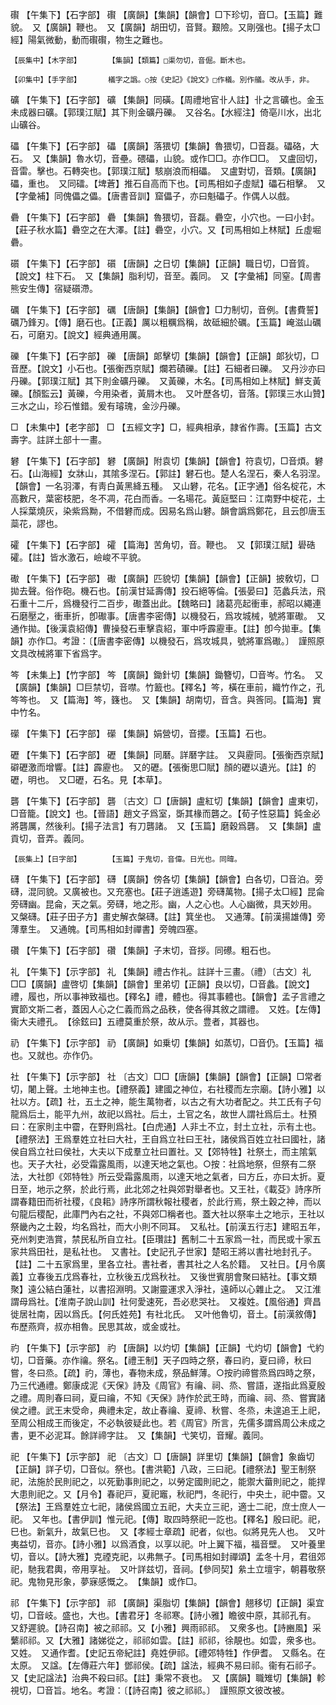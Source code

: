 <!-- { "loadSidebar": true } -->
礥	【午集下】【石字部】	礥	【廣韻】【集韻】【韻會】□下珍切，音□。【玉篇】難貌。　又【廣韻】鞭也。　又【廣韻】胡田切，音賢。艱險。又剛强也。【揚子太□經】陽氣微動，動而礥礥，物生之難也。

	【辰集中】【木字部】		【集韻】【類篇】□渠勿切，音倔。斷木也。

	【卯集中】【手字部】		檥字之譌。○按《史記》《說文》□作檥。別作艤。改从手，非。

礦	【午集下】【石字部】	礦	【集韻】同磺。【周禮地官卝人註】卝之言礦也。金玉未成器曰礦。【郭璞江賦】其下則金礦丹礫。　又谷名。【水經注】倚亳川水，出北山礦谷。

礧	【午集下】【石字部】	礧	【廣韻】落猥切【集韻】魯猥切，□音磊。礧硌，大石。　又【集韻】魯水切，音壘。碨礧，山貌。或作□□。亦作□□。　又盧回切，音雷。擊也。石轉突也。【郭璞江賦】駭崩浪而相礧。　又盧對切，音類。【廣韻】礧，重也。　又同礌。【埤蒼】推石自高而下也。【司馬相如子虛賦】礧石相擊。　又【字彙補】同傀儡之儡。【唐書音訓】窟儡子，亦曰魁礧子。作偶人以戲。

礨	【午集下】【石字部】	礨	【集韻】魯猥切，音磊。礨空，小穴也。一曰小封。【莊子秋水篇】礨空之在大澤。【註】礨空，小穴。又【司馬相如上林賦】丘虛堀礨。

礩	【午集下】【石字部】	礩	【唐韻】之日切【集韻】【正韻】職日切，□音質。【說文】柱下石。　又【集韻】脂利切，音至。義同。　又【字彙補】同窒。【周書熊安生傳】宿疑礩滯。

礪	【午集下】【石字部】	礪	【唐韻】【集韻】【韻會】□力制切，音例。【書費誓】礪乃鋒刃。【傳】磨石也。【正義】厲以粗糲爲稱，故砥細於礪。【玉篇】崦滋山礪石，可磨刃。【說文】經典通用厲。

礫	【午集下】【石字部】	礫	【唐韻】郞擊切【集韻】【韻會】【正韻】郞狄切，□音歷。【說文】小石也。【張衡西京賦】爛若磧礫。【註】石細者曰礫。　又丹沙亦曰丹礫。【郭璞江賦】其下則金礦丹礫。　又黃礫，木名。【司馬相如上林賦】鮮支黃礫。【顏監云】黃礫，今用染者，黃屑木也。　又叶歷各切，音落。【郭璞三水山贊】三水之山，珍石惟錯。爰有璿瑰，金沙丹礫。

□	【未集中】【老字部】	□	【五經文字】□，經典相承，隷省作壽。【玉篇】古文壽字。註詳土部十一畫。

礬	【午集下】【石字部】	礬	【廣韻】附袁切【集韻】【韻會】符袁切，□音煩。礬石。【山海經】女牀山，其隂多涅石。【郭註】礬石也。楚人名涅石，秦人名羽涅。【韻會】一名羽澤，有靑白黃黑絳五種。　又山礬，花名。【正字通】俗名椗花，木高數尺，葉密枝肥，冬不凋，花白而香。一名瑒花。黃庭堅曰：江南野中椗花，土人採葉燒灰，染紫爲黝，不借礬而成。因易名爲山礬。韻會譌爲鄭花，且云卽唐玉蘂花，謬也。

礭	【午集下】【石字部】	礭	【篇海】苦角切，音。鞭也。　又【郭璞江賦】礐硞礭。【註】皆水激石，嶮峻不平貌。

礮	【午集下】【石字部】	礮	【廣韻】匹貌切【集韻】【韻會】【正韻】披敎切，□拋去聲。俗作砲。機石也。【前漢甘延壽傳】投石絕等倫。【張晏曰】范蠡兵法，飛石重十二斤，爲機發行二百步，礮蓋出此。【魏略曰】諸葛亮起衝車，郝昭以繩連石磨壓之，衝車折，卽礮事。【唐書李密傳】以機發石，爲攻城械，號將軍礮。　又通作拋。【後漢袁紹傳】曹操發石車擊袁紹，軍中呼霹靂車。【註】卽今拋車。【集韻】亦作□。考證：〔【唐書李密傳】以機發石，爲攻城具，號將軍爲礮。〕　謹照原文具改械將軍下省爲字。 

笒	【未集上】【竹字部】	笒	【廣韻】鋤針切【集韻】鋤簪切，□音岑。竹名。　又【廣韻】【集韻】□巨禁切，音噤。竹籖也。【釋名】笒，橫在車前，織竹作之，孔笒笒也。　又【篇海】笒，籛也。　又【集韻】胡南切，音含。與筨同。【篇海】實中竹名。

礯	【午集下】【石字部】	礯	【集韻】娟營切，音攖。【玉篇】石也。

礰	【午集下】【石字部】	礰	【集韻】同磿。詳磿字註。　又與靂同。【張衡西京賦】礔礰激而增響。【註】霹靂也。　又的礰。【張衡思□賦】顏的礰以遺光。【註】的礰，明也。　又□礰，石名。見【本草】。

礱	【午集下】【石字部】	礱	〔古文〕□【唐韻】盧紅切【集韻】【韻會】盧東切，□音籠。【說文】也。【晉語】趙文子爲室，斲其椽而礱之。【荀子性惡篇】鈍金必將礱厲，然後利。【揚子法言】有刀礱諸。　又【玉篇】磨穀爲礱。　又【集韻】盧貢切，音弄。義同。

	【辰集上】【日字部】		【玉篇】于鬼切，音偉。日光也。同暐。

礴	【午集下】【石字部】	礴	【廣韻】傍各切【集韻】【韻會】白各切，□音泊。旁礴，混同貌。又廣被也。又充塞也。【莊子逍遙遊】旁礴萬物。【揚子太□經】昆侖旁礴幽。昆侖，天之氣。旁礴，地之形。幽，人之心也。人心幽微，具天妙用。　又槃礴。【莊子田子方】畫史解衣槃礴。【註】箕坐也。　又通薄。【前漢揚雄傳】旁薄羣生。　又通魄。【司馬相如封禪書】旁魄四塞。

礸	【午集下】【石字部】	礸	【集韻】子末切，音拶。同礤。粗石也。

礼	【午集下】【示字部】	礼	【集韻】禮古作礼。註詳十三畫。（禮）〔古文〕礼□□【廣韻】盧啓切【集韻】【韻會】里弟切【正韻】良以切，□音蠡。【說文】禮，履也，所以事神致福也。【釋名】禮，體也。得其事體也。【韻會】孟子言禮之實節文斯二者，蓋因人心之仁義而爲之品秩，使各得其敘之謂禮。　又姓。【左傳】衞大夫禮孔。　【徐鉉曰】五禮莫重於祭，故从示。豊者，其器也。

礽	【午集下】【示字部】	礽	【廣韻】如乗切【集韻】如蒸切，□音仍。【玉篇】福也。又就也。亦作仍。

社	【午集下】【示字部】	社	〔古文〕□□【唐韻】【集韻】【韻會】【正韻】□常者切，闍上聲。土地神主也。【禮祭義】建國之神位，右社稷而左宗廟。【詩小雅】以社以方。【疏】社，五土之神，能生萬物者，以古之有大功者配之。共工氏有子句龍爲后土，能平九州，故祀以爲社。后土，土官之名，故世人謂社爲后土。杜預曰：在家則主中霤，在野則爲社。【白虎通】人非土不立，封土立社，示有土也。【禮祭法】王爲羣姓立社曰大社，王自爲立社曰王社，諸侯爲百姓立社曰國社，諸侯自爲立社曰侯社，大夫以下成羣立社曰置社。又【郊特牲】社祭土，而主隂氣也。天子大社，必受霜露風雨，以達天地之氣也。○按：社爲地祭，但祭有二祭法，大社卽《郊特牲》所云受霜露風雨，以達天地之氣者，曰方丘，亦曰太折。夏日至，地示之祭，於此行焉，此北郊之社與郊對舉者也。又王社，《載芟》詩序所謂春籍田而祈社稷，《良耜》詩序所謂秋報社稷者，於此行焉，祭土穀之神，而以句龍后稷配，此庫門內右之社，不與郊□稱者也。蓋大社以祭率土之地示，王社以祭畿內之土穀，均名爲社，而大小則不同耳。　又私社。【前漢五行志】建昭五年，兗州刺吏浩賞，禁民私所自立社。【臣瓚註】舊制二十五家爲一社，而民或十家五家共爲田社，是私社也。　又書社。【史記孔子世家】楚昭王將以書社地封孔子。【註】二十五家爲里，里各立社。書社者，書其社之人名於籍。　又社日。【月令廣義】立春後五戊爲春社，立秋後五戊爲秋社。　又後世賓朋會聚曰結社。【事文類聚】遠公結白蓮社，以書招淵明。又謝靈運求入淨社，遠師以心雜止之。　又江淮謂母爲社。【淮南子說山訓】社何愛速死，吾必悲哭社。　又複姓。【風俗通】齊昌徙居社南，因以爲氏。【何氏姓苑】有社北氏。　又叶他魯切，音土。【前漢敘傳】布歷燕齊，叔亦相魯。民思其故，或金或社。

礿	【午集下】【示字部】	礿	【唐韻】以灼切【集韻】【正韻】弋灼切【韻會】弋約切，□音藥。亦作禴。祭名。【禮王制】天子四時之祭，春曰礿，夏曰禘，秋曰嘗，冬曰烝。【疏】礿，薄也，春物未成，祭品鮮薄。○按礿禘嘗烝爲四時之祭，乃三代通禮。鄭康成泥《天保》詩及《周官》有禴、祠、烝、嘗語，遂指此爲夏殷之禮。周則春曰祠，夏曰禴，不知《天保》詩作於武王時，而禴、祠、烝、嘗實諸侯之禮。武王末受命，典禮未定，故止春禴、夏禘、秋嘗、冬烝，未遑追王上祀，至周公相成王而後定，不必執彼疑此也。若《周官》所言，先儒多謂爲周公未成之書，更不必泥耳。餘詳禘字註。　又【集韻】弋笑切，音耀。義同。

祀	【午集下】【示字部】	祀	〔古文〕□【唐韻】詳里切【集韻】【韻會】象齒切【正韻】詳子切，□音似。祭也。【書洪範】八政，三曰祀。【禮祭法】聖王制祭祀，法施於民則祀之，以死勤事則祀之，以勞定國則祀之，能禦大葘則祀之，能捍大患則祀之。又【月令】春祀戸，夏祀竈，秋祀門，冬祀行，中央土，祀中霤。又【祭法】王爲羣姓立七祀，諸侯爲國立五祀，大夫立三祀，適士二祀，庶士庶人一祀。　又年也。【書伊訓】惟元祀。【傳】取四時祭祀一訖也。【釋名】殷曰祀。祀，巳也。新氣升，故氣巳也。　又【孝經士章疏】祀者，似也。似將見先人也。　又叶夷益切，音亦。【詩小雅】以爲酒食，以享以祀。叶上翼下福，福音壁。　又叶養里切，音以。【詩大雅】克禋克祀，以弗無子。【司馬相如封禪頌】孟冬十月，君徂郊祀，馳我君輿，帝用享祉。　又叶詳兹切，音祠。【參同契】絫土立壇宇，朝暮敬祭祀。鬼物見形象，夢寐感慨之。　【集韻】或作□。

祁	【午集下】【示字部】	祁	【廣韻】渠脂切【集韻】【韻會】翹移切【正韻】渠宜切，□音岐。盛也，大也。【書君牙】冬祁寒。【詩小雅】瞻彼中原，其祁孔有。　又舒遲貌。【詩召南】被之祁祁。又【小雅】興雨祁祁。　又衆多也。【詩豳風】采蘩祁祁。又【大雅】諸娣從之，祁祁如雲。【註】祁祁，徐靚也。如雲，衆多也。　又姓。　又通作耆。【史記五帝紀註】堯姓伊祁。【禮郊特牲】作伊耆。　又縣名。在太原。　又諡。【左傳莊六年】鄧祁侯。【疏】諡法，經典不易曰祁。衞有石祁子。又【史記諡法】治典不殺曰祁。【註】秉常不衰也。　又【廣韻】職雉切【集韻】軫視切，□音旨。地名。考證：〔【詩召南】彼之祁祁。〕　謹照原文彼改被。 


